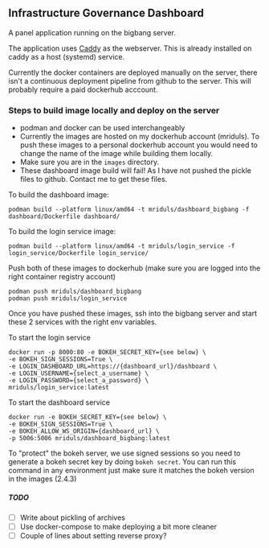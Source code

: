 ## Infrastructure Governance Dashboard

A panel application running on the bigbang server.

The application uses [Caddy](https://caddyserver.com/) as the webserver. This is already installed on caddy as a host (systemd) service.

Currently the docker containers are deployed manually on the server, there isn't a continuous deployment pipeline from github to the server.
This will probably require a paid dockerhub acccount.


### Steps to build image locally and deploy on the server

- podman and docker can be used interchangeably
- Currently the images are hosted on my dockerhub account (mriduls). To push these images to a personal dockerhub account you would need to change the name of the image while building them locally.
- Make sure you are in the `images` directory.
- These dashboard image build will fail! As I have not pushed the pickle files to github. Contact me to get these files.

To build the dashboard image:

```
podman build --platform linux/amd64 -t mriduls/dashboard_bigbang -f dashboard/Dockerfile dashboard/
```

To build the login service image:

```
podman build --platform linux/amd64 -t mriduls/login_service -f login_service/Dockerfile login_service/
```

Push both of these images to dockerhub (make sure you are logged into the right container registry account)

```
podman push mriduls/dashboard_bigbang
podman push mriduls/login_service
```

Once you have pushed these images, ssh into the bigbang server and start these 2 services with the right env variables.

To start the login service
```
docker run -p 8000:80 -e BOKEH_SECRET_KEY={see below} \
-e BOKEH_SIGN_SESSIONS=True \
-e LOGIN_DASHBOARD_URL=https://{dashboard_url}/dashboard \
-e LOGIN_USERNAME={select_a_username} \
-e LOGIN_PASSWORD={select_a_password} \
mriduls/login_service:latest
```

To start the dashboard service

```
docker run -e BOKEH_SECRET_KEY={see below} \
-e BOKEH_SIGN_SESSIONS=True \
-e BOKEH_ALLOW_WS_ORIGIN={dashboard_url} \
-p 5006:5006 mriduls/dashboard_bigbang:latest
```

To "protect" the bokeh server, we use signed sessions so you need to generate a bokeh secret key by doing `bokeh secret`. You can run this command in any environment just make sure it matches the bokeh version in the images (2.4.3)


##### TODO
- [ ] Write about pickling of archives
- [ ] Use docker-compose to make deploying a bit more cleaner
- [ ] Couple of lines about setting reverse proxy?
